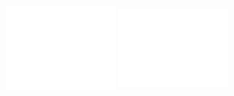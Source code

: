<div>
<img align="center" width="49%" src="https://github.com/tjuedema/tjuedema/blob/main/base.svg">
<img align="center" width="49%" src="https://github.com/tjuedema/tjuedema/blob/main/leetcode.svg">
</div>
